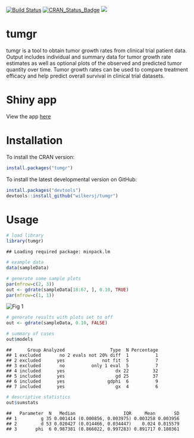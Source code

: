 <!-- README.md is generated from README.Rmd. Please edit that file -->
[![Build Status](https://travis-ci.org/wilkersj/tumgr.svg?branch=master)](https://travis-ci.org/wilkersj/tumgr) [![CRAN_Status_Badge](http://www.r-pkg.org/badges/version/tumgr)](http://cran.r-project.org/package=tumgr)
[![](http://cranlogs.r-pkg.org/badges/tumgr)](http://cran.rstudio.com/web/packages/tumgr/index.html)

tumgr
=====

tumgr is a tool to obtain tumor growth rates from clinical trial patient data. Output includes individual and summary data for tumor growth rate estimates as well as optional plots of the observed and predicted tumor quantity over time. Tumor growth rates can be used to compare treatment efficacy and help predict overall survival in clinical trial datasets.

Shiny app
=========

View the app [here](https://wilkersj.shinyapps.io/tumgrShiny)

Installation
============

To install the CRAN version:

``` r
install.packages("tumgr")  
```

To install the latest developmental version on GitHub:

``` r
install.packages("devtools")
devtools::install_github("wilkersj/tumgr")
```

Usage
=====

``` r
# load library
library(tumgr)
```

    ## Loading required package: minpack.lm

``` r
# example data  
data(sampleData)
```

``` r
# generate some sample plots
par(mfrow=c(2, 3))
out <- gdrate(sampleData[18:67, ], 0.10, TRUE)
par(mfrow=c(1, 1))
```

![Fig 1](https://github.com/wilkersj/tumgr/blob/master/tumorgrowthrateplots.png)

``` r
# generate results with plots set to off
out <- gdrate(sampleData, 0.10, FALSE)

# summary of cases
out$models
```

    ##      Group Analyzed                 Type  N Percentage
    ## 1 excluded       no 2 evals not 20% diff  1          1
    ## 2 excluded      yes              not fit  5          7
    ## 3 excluded       no          only 1 eval  5          7
    ## 4 included      yes                   dx 22         32
    ## 5 included      yes                   gd 25         37
    ## 6 included      yes                gdphi  6          9
    ## 7 included      yes                   gx  4          6

``` r
# descriptive statistics
out$sumstats
```

    ##   Parameter  N   Median                  IQR     Mean       SD
    ## 1         g 35 0.001414 (0.000856, 0.003975) 0.003258 0.003956
    ## 2         d 53 0.020427 (0.014466, 0.034447)    0.024 0.015579
    ## 3       phi  6 0.987381 (0.866022, 0.997283) 0.891717 0.180361
